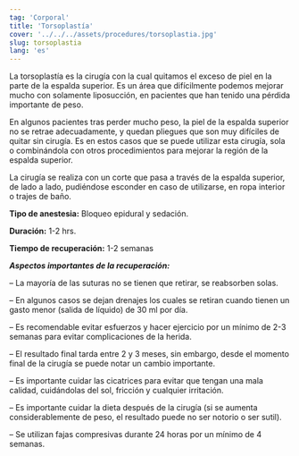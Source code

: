 ```yaml
---
tag: 'Corporal'
title: 'Torsoplastía'
cover: '../../../assets/procedures/torsoplastia.jpg'
slug: torsoplastia
lang: 'es'
---
```


La torsoplastía es la cirugía con la cual quitamos el exceso de piel en la parte de la espalda superior. Es un área que difícilmente podemos mejorar mucho con solamente liposucción, en pacientes que han tenido una pérdida importante de peso.

En algunos pacientes tras perder mucho peso, la piel de la espalda superior no se retrae adecuadamente, y quedan pliegues que son muy difíciles de quitar sin cirugía. Es en estos casos que se puede utilizar esta cirugía, sola o combinándola con otros procedimientos para mejorar la región de la espalda superior.

La cirugía se realiza con un corte que pasa a través de la espalda superior, de lado a lado, pudiéndose esconder en caso de utilizarse, en ropa interior o trajes de baño.

**Tipo de anestesia:** Bloqueo epidural y sedación.

**Duración:** 1-2 hrs.

**Tiempo de recuperación:** 1-2 semanas

**_Aspectos importantes de la recuperación:_**

– La mayoría de las suturas no se tienen que retirar, se reabsorben solas.

– En algunos casos se dejan drenajes los cuales se retiran cuando tienen un gasto menor (salida de líquido) de 30 ml por día.

– Es recomendable evitar esfuerzos y hacer ejercicio por un mínimo de 2-3 semanas para evitar complicaciones de la herida.

– El resultado final tarda entre 2 y 3 meses, sin embargo, desde el momento final de la cirugía se puede notar un cambio importante.

– Es importante cuidar las cicatrices para evitar que tengan una mala calidad, cuidándolas del sol, fricción y cualquier irritación.

– Es importante cuidar la dieta después de la cirugía (si se aumenta considerablemente de peso, el resultado puede no ser notorio o ser sutil).

– Se utilizan fajas compresivas durante 24 horas por un mínimo de 4 semanas.
